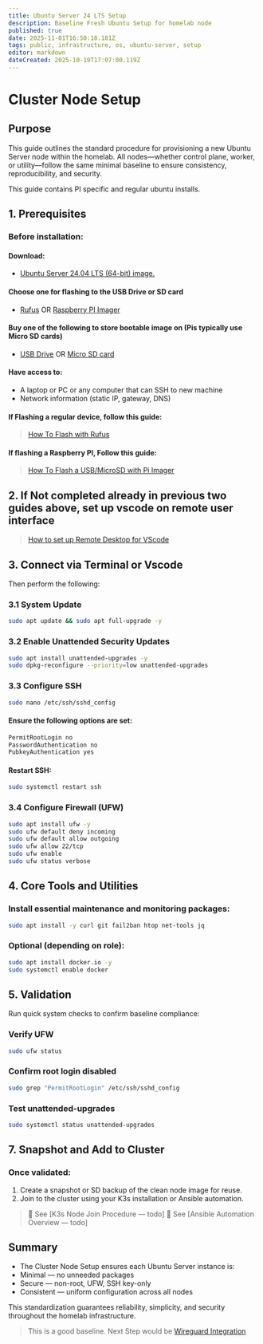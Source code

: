 ```yaml
---
title: Ubuntu Server 24 LTS Setup
description: Baseline Fresh Ubuntu Setup for homelab node
published: true
date: 2025-11-01T16:50:18.181Z
tags: public, infrastructure, os, ubuntu-server, setup
editor: markdown
dateCreated: 2025-10-19T17:07:00.119Z
---
```


# Cluster Node Setup
## Purpose

This guide outlines the standard procedure for provisioning a new Ubuntu Server node within the homelab.
All nodes—whether control plane, worker, or utility—follow the same minimal baseline to ensure consistency, reproducibility, and security.

This guide contains PI specific and regular ubuntu installs. 
## 1. Prerequisites

### Before installation:
#### Download: 
* [Ubuntu Server 24.04 LTS (64-bit) image.](https://ubuntu.com/download/server)
#### Choose one for flashing to the USB Drive or SD card
* [Rufus](https://rufus.ie/en/) OR [Raspberry PI Imager](https://www.raspberrypi.com/software) 
#### Buy one of the following to store bootable image on (Pis typically use Micro SD cards)
* [USB Drive](https://www.amazon.com/dp/B09RG1TNM7) OR [Micro SD card](https://www.amazon.com/uni-Reader-Adapter-Aluminum-Memory/dp/B087QG75L7/ref=sr_1_1_sspa?s=electronics&sr=1-1-spons&sp_csd=d2lkZ2V0TmFtZT1zcF9hdGY) 

#### Have access to:
* A laptop or PC or any computer that can SSH to new machine
* Network information (static IP, gateway, DNS)
#### If Flashing a regular device, follow this guide:
> [How To Flash with Rufus](/public/infrastructure/os/ubuntu-server/rufus)
#### If flashing a Raspberry PI, Follow this guide:
> [How To Flash a USB/MicroSD with Pi Imager](/public/infrastructure/os/ubuntu-server/flashusb)




## 2. If Not completed already in previous two guides above, set up vscode on remote user interface
> [How to set up Remote Desktop for VScode](/public/infrastructure/os/workstation/vscode/ssh)

## 3. Connect via Terminal or Vscode
Then perform the following:
### 3.1 System Update
```bash
sudo apt update && sudo apt full-upgrade -y
```
### 3.2 Enable Unattended Security Updates
```bash
sudo apt install unattended-upgrades -y
sudo dpkg-reconfigure --priority=low unattended-upgrades
```

### 3.3 Configure SSH
```bash
sudo nano /etc/ssh/sshd_config
```
#### Ensure the following options are set:

```bash
PermitRootLogin no
PasswordAuthentication no
PubkeyAuthentication yes
```

#### Restart SSH:
```bash
sudo systemctl restart ssh
```
### 3.4 Configure Firewall (UFW)

```bash
sudo apt install ufw -y
sudo ufw default deny incoming
sudo ufw default allow outgoing
sudo ufw allow 22/tcp
sudo ufw enable
sudo ufw status verbose
```

## 4. Core Tools and Utilities
### Install essential maintenance and monitoring packages:
```bash
sudo apt install -y curl git fail2ban htop net-tools jq
```

### Optional (depending on role):
```bash
sudo apt install docker.io -y
sudo systemctl enable docker
```
## 5. Validation
Run quick system checks to confirm baseline compliance:

### Verify UFW
```bash
sudo ufw status
```
### Confirm root login disabled
```bash
sudo grep "PermitRootLogin" /etc/ssh/sshd_config
```
### Test unattended-upgrades
```bash
sudo systemctl status unattended-upgrades
```

## 7. Snapshot and Add to Cluster
### Once validated:
1. Create a snapshot or SD backup of the clean node image for reuse.
2. Join to the cluster using your K3s installation or Ansible automation.

> 🔗 See [K3s Node Join Procedure — todo]
🔗 See [Ansible Automation Overview — todo]

## Summary
* The Cluster Node Setup ensures each Ubuntu Server instance is:
* Minimal — no unneeded packages
* Secure — non-root, UFW, SSH key-only
* Consistent — uniform configuration across all nodes

This standardization guarantees reliability, simplicity, and security throughout the homelab infrastructure.

> This is a good baseline. Next Step would be [Wireguard Integration](/public/infrastructure/networking/wireguard)